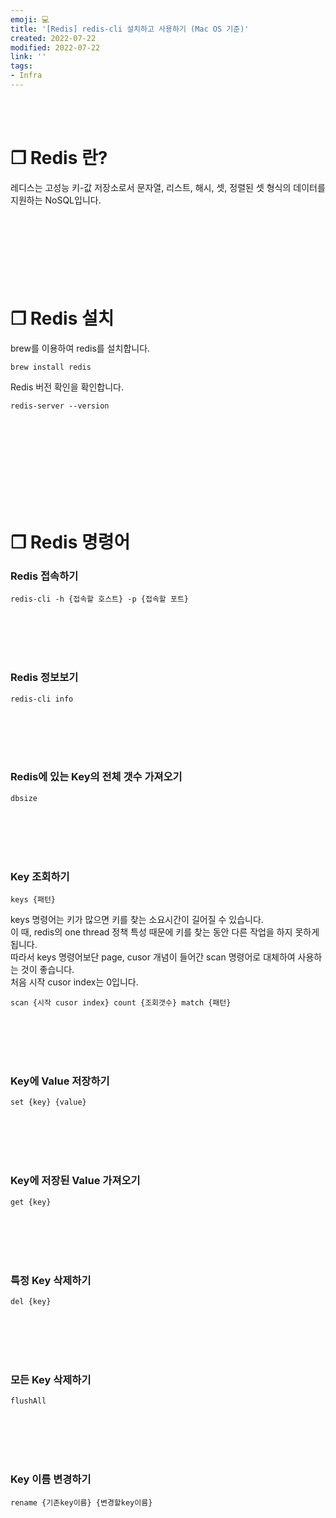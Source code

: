 ```yaml
---
emoji: 💻
title: '[Redis] redis-cli 설치하고 사용하기 (Mac OS 기준)'
created: 2022-07-22
modified: 2022-07-22
link: ''
tags:
- Infra
---
```

<br></br>

# **❐ Redis 란?**
레디스는 고성능 키-값 저장소로서 문자열, 리스트, 해시, 셋, 정렬된 셋 형식의 데이터를 지원하는 NoSQL입니다.
<br></br><br></br><br></br><br></br>





# **❐ Redis 설치**
brew를 이용하여 redis를 설치합니다.
```
brew install redis
```

Redis 버전 확인을 확인합니다.
```
redis-server --version
```
<br></br><br></br><br></br><br></br>





# **❐ Redis 명령어**
### **Redis 접속하기**
```
redis-cli -h {접속할 호스트} -p {접속할 포트}
```
<br></br><br></br>

### **Redis 정보보기**
```
redis-cli info
```
<br></br><br></br>

### **Redis에 있는 Key의 전체 갯수 가져오기**
```
dbsize
```
<br></br><br></br>

### **Key 조회하기**
```
keys {패턴}
```
keys 명령어는 키가 많으면 키를 찾는 소요시간이 길어질 수 있습니다.  
이 때, redis의 one thread 정책 특성 때문에 키를 찾는 동안 다른 작업을 하지 못하게 됩니다.  
따라서 keys 명령어보단 page, cusor 개념이 들어간 scan 명령어로 대체하여 사용하는 것이 좋습니다.  
처음 시작 cusor index는 0입니다.  
```
scan {시작 cusor index} count {조회갯수} match {패턴}
```
<br></br><br></br>

### **Key에 Value 저장하기**
```
set {key} {value}
```
<br></br><br></br>

### **Key에 저장된 Value 가져오기**
```
get {key}
```
<br></br><br></br>

### **특정 Key 삭제하기**
```
del {key}
```
<br></br><br></br>

### **모든 Key 삭제하기**
```
flushAll
```
<br></br><br></br>

### **Key 이름 변경하기**
```
rename {기존key이름} {변경할key이름}
```
<br></br><br></br>
